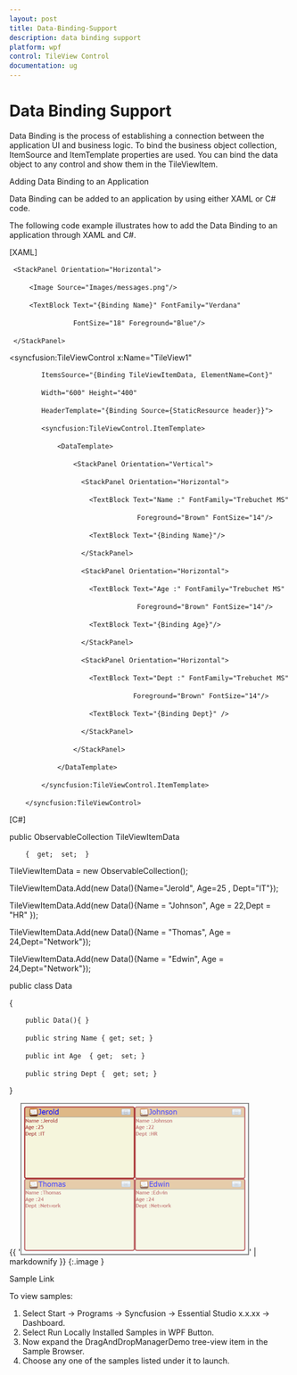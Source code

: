 ```yaml
---
layout: post
title: Data-Binding-Support
description: data binding support
platform: wpf
control: TileView Control
documentation: ug
---
```


# Data Binding Support

Data Binding is the process of establishing a connection between the application UI and business logic. To bind the business object collection, ItemSource and ItemTemplate properties are used. You can bind the data object to any control and show them in the TileViewItem.

Adding Data Binding to an Application 

Data Binding can be added to an application by using either XAML or C# code.

The following code example illustrates how to add the Data Binding to an application through XAML and C#.



[XAML]



<DataTemplate x:Name="header">

     <StackPanel Orientation="Horizontal">

         <Image Source="Images/messages.png"/>

         <TextBlock Text="{Binding Name}" FontFamily="Verdana" 

                    FontSize="18" Foreground="Blue"/>                      

     </StackPanel>

</DataTemplate>

<syncfusion:TileViewControl x:Name="TileView1" 

            ItemsSource="{Binding TileViewItemData, ElementName=Cont}"

            Width="600" Height="400"                          

            HeaderTemplate="{Binding Source={StaticResource header}}">        

            <syncfusion:TileViewControl.ItemTemplate>                

                <DataTemplate>            

                    <StackPanel Orientation="Vertical">

                      <StackPanel Orientation="Horizontal">

                        <TextBlock Text="Name :" FontFamily="Trebuchet MS" 

                                    Foreground="Brown" FontSize="14"/>

                        <TextBlock Text="{Binding Name}"/>

                      </StackPanel>

                      <StackPanel Orientation="Horizontal">

                        <TextBlock Text="Age :" FontFamily="Trebuchet MS" 

                                    Foreground="Brown" FontSize="14"/>

                        <TextBlock Text="{Binding Age}"/>

                      </StackPanel>

                      <StackPanel Orientation="Horizontal">

                        <TextBlock Text="Dept :" FontFamily="Trebuchet MS" 

                                   Foreground="Brown" FontSize="14"/>

                        <TextBlock Text="{Binding Dept}" />

                      </StackPanel>

                    </StackPanel>

                </DataTemplate>

            </syncfusion:TileViewControl.ItemTemplate>

        </syncfusion:TileViewControl>







 [C#]

public ObservableCollection<object> TileViewItemData

        {  get;  set;  }



TileViewItemData = new ObservableCollection<object>();

TileViewItemData.Add(new Data(){Name="Jerold", Age=25 , Dept="IT"});

TileViewItemData.Add(new Data(){Name = "Johnson", Age = 22,Dept = "HR" });

TileViewItemData.Add(new Data(){Name = "Thomas", Age = 24,Dept="Network"});

TileViewItemData.Add(new Data(){Name = "Edwin", Age = 24,Dept="Network"});



public class Data

{       

        public Data(){ }                

        public string Name { get; set; }

        public int Age  { get;  set; }

        public string Dept {  get; set; }       

}





{{ '![](Data-Binding-Support_images/Data-Binding-Support_img1.png)' | markdownify }}
{:.image }




Sample Link

To view samples: 

1. Select Start -> Programs -> Syncfusion -> Essential Studio x.x.xx -> Dashboard.
2. Select Run Locally Installed Samples in WPF Button.
3. Now expand the DragAndDropManagerDemo tree-view item in the Sample Browser.
4. Choose any one of the samples listed under it to launch. 



